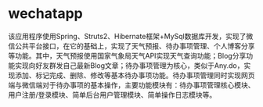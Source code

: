wechatapp
=========

该应用程序使用Spring、Struts2、Hibernate框架+MySql数据库开发，实现了微信公共平台接口，在它的基础上，实现了天气预报、待办事项管理、个人博客分享等功能。其中，天气预报使用国家气象局天气API实现天气查询功能；Blog分享功能实现向好友群发自己最新Blog文章；待办事项管理为核心，类似于Any.do，实现添加、标记完成、删除、修改等基本待办事项功能。待办事项管理同时实现网页端与微信端对于待办事项的基本操作，主要功能模块有：待办事项管理核心模块、用户注册/登录模块、简单后台用户管理模块、简单操作日志模块等。